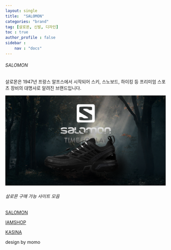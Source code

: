 ```yaml
---
layout: single
title:  "SALOMON"
categories: "brand"
tag: [살로몬, 신발, 디자인]
toc : true
author_profile : false
sidebar : 
    nav : "docs"
---
```

###### SALOMON
 살로몬은 1947년 프랑스 알프스에서 시작되어 스키, 스노보드, 하이킹 등 프리미엄 스포츠 장비의 대명사로 알려진 브랜드입니다.

![Alt text](/images/salomon_img1.png "Optional title")

###### 살로몬 구매 가능 사이트 모음

<a href="https://www.salomon.co.kr/shop/main/index.php" target="_blank">SALOMON</a>

<a href="https://iamshop-online.com/" target="_blank">IAMSHOP</a>

<a href="https://www.kasina.co.kr/" target="_blank">KASINA</a>

design by momo
